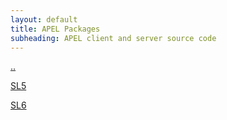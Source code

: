 ```yaml
---
layout: default
title: APEL Packages
subheading: APEL client and server source code
---
```

[..](../)

[SL5](SL5)

[SL6](SL6)
